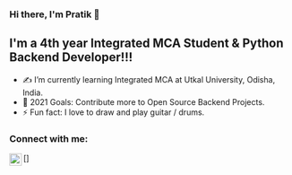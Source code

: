 ### Hi there, I'm Pratik 👋
## I'm a 4th year Integrated MCA Student & Python Backend Developer!!!

- ✍️ I’m currently learning Integrated MCA at Utkal University, Odisha, India. 
- 🎯 2021 Goals: Contribute more to Open Source Backend Projects.
- ⚡ Fun fact: I love to draw and play guitar / drums.

### Connect with me:

[<img align="left" alt="https://www.linkedin.com/in/pratik-mohapatra/" width="22px" src="https://cdn.jsdelivr.net/npm/simple-icons@v3/icons/linkedin.svg" />]


<br />
